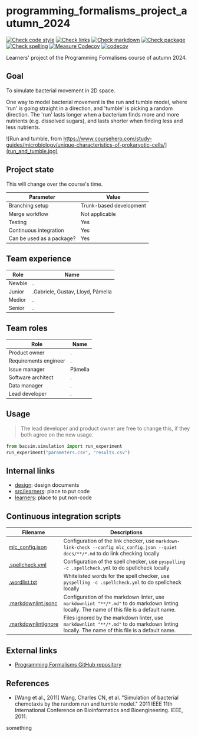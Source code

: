 # programming_formalisms_project_autumn_2024

<!-- markdownlint-disable MD013 --><!-- Badges cannot be split up over lines, hence will break 80 characters per line -->

[![Check code style](https://github.com/programming-formalisms/programming_formalisms_project_autumn_2024/actions/workflows/check_code_style.yaml/badge.svg?branch=master)](https://github.com/programming-formalisms/programming_formalisms_project_autumn_2024/actions/workflows/check_code_style.yaml)
[![Check links](https://github.com/programming-formalisms/programming_formalisms_project_autumn_2024/actions/workflows/check_links.yaml/badge.svg)](https://github.com/programming-formalisms/programming_formalisms_project_autumn_2024/actions/workflows/check_links.yaml)
[![Check markdown](https://github.com/programming-formalisms/programming_formalisms_project_autumn_2024/actions/workflows/check_markdown.yaml/badge.svg)](https://github.com/programming-formalisms/programming_formalisms_project_autumn_2024/actions/workflows/check_markdown.yaml)
[![Check package](https://github.com/programming-formalisms/programming_formalisms_project_autumn_2024/actions/workflows/check_package.yaml/badge.svg)](https://github.com/programming-formalisms/programming_formalisms_project_autumn_2024/actions/workflows/check_package.yaml)
[![Check spelling](https://github.com/programming-formalisms/programming_formalisms_project_autumn_2024/actions/workflows/check_spelling.yaml/badge.svg)](https://github.com/programming-formalisms/programming_formalisms_project_autumn_2024/actions/workflows/check_spelling.yaml)
[![Measure Codecov](https://github.com/programming-formalisms/programming_formalisms_project_autumn_2024/actions/workflows/measure_code_coverage.yml/badge.svg)](https://github.com/programming-formalisms/programming_formalisms_project_autumn_2024/actions/workflows/measure_code_coverage.yml)
[![codecov](https://codecov.io/github/programming-formalisms/programming_formalisms_project_autumn_2024/graph/badge.svg?token=KbSwhVmhn6)](https://codecov.io/github/programming-formalisms/programming_formalisms_project_autumn_2024)

<!-- markdownlint-enable MD013 -->

Learners' project of the Programming Formalisms course of autumn 2024.

## Goal

To simulate bacterial movement in 2D space.

One way to model bacterial movement is
the run and tumble model,
where 'run' is going straight in a direction,
and 'tumble' is picking a random direction.
The 'run' lasts longer when a bacterium
finds more and more nutrients (e.g. dissolved
sugars), and lasts shorter
when finding less and less nutrients.

![Run and tumble, from https://www.coursehero.com/study-guides/microbiology/unique-characteristics-of-prokaryotic-cells/](run_and_tumble.jpg)

## Project state

This will change over the course's time.

Parameter                |Value
-------------------------|-----------------------
Branching setup          |Trunk-based development
Merge workflow           |Not applicable
Testing                  |Yes
Continuous integration   |Yes
Can be used as a package?|Yes

## Team experience

Role  |Name
------|------------------
Newbie|.
Junior|.Gabriele, Gustav, Lloyd, Pâmella
Medior|.
Senior|.

## Team roles

Role                 |Name
---------------------|-----------------------
Product owner        |.
Requirements engineer|.
Issue manager        | Pâmella
Software architect   |.
Data manager         |.
Lead developer       |.

## Usage

> The lead developer and product owner are free to change this,
> if they both agree on the new usage.

```python
from bacsim.simulation import run_experiment
run_experiment("parameters.csv", "results.csv")
```

## Internal links

- [design](design/README.md): design documents
- [src/learners](src/learners/README.md): place to put code
- [learners](learners/README.md): place to put non-code

## Continuous integration scripts

<!-- markdownlint-disable MD013 --><!-- Tables cannot be split up over lines, hence will break 80 characters per line -->

Filename                                  |Descriptions
------------------------------------------|--------------------------------------------------------------------------------------------------------------------------------------
[mlc_config.json](mlc_config.json)        |Configuration of the link checker, use `markdown-link-check --config mlc_config.json --quiet docs/**/*.md` to do link checking locally
[.spellcheck.yml](.spellcheck.yml)        |Configuration of the spell checker, use `pyspelling -c .spellcheck.yml` to do spellcheck locally
[.wordlist.txt](.wordlist.txt)            |Whitelisted words for the spell checker, use `pyspelling -c .spellcheck.yml` to do spellcheck locally
[.markdownlint.jsonc](.markdownlint.jsonc)|Configuration of the markdown linter, use `markdownlint "**/*.md"` to do markdown linting locally. The name of this file is a default name.
[.markdownlintignore](.markdownlintignore)|Files ignored by the markdown linter, use `markdownlint "**/*.md"` to do markdown linting locally. The name of this file is a default name.

<!-- markdownlint-enable MD013 -->

## External links

- [Programming Formalisms GitHub repository](https://github.com/UPPMAX/programming_formalisms)

## References

- [Wang et al., 2011] Wang, Charles CN, et al.
  "Simulation of bacterial chemotaxis by the random run and tumble model."
  2011 IEEE 11th International Conference on Bioinformatics and
  Bioengineering. IEEE, 2011.

something
